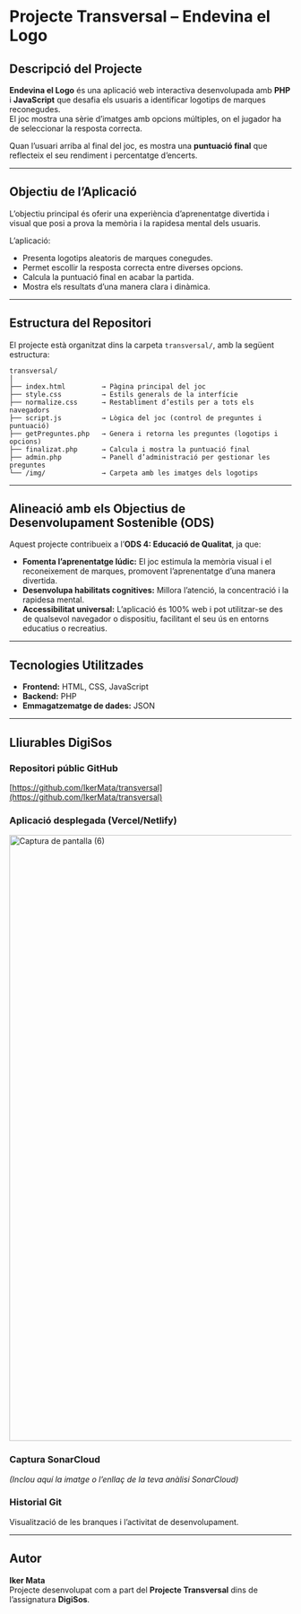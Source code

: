 # Projecte Transversal – Endevina el Logo

## Descripció del Projecte  
**Endevina el Logo** és una aplicació web interactiva desenvolupada amb **PHP** i **JavaScript** que desafia els usuaris a identificar logotips de marques reconegudes.  
El joc mostra una sèrie d’imatges amb opcions múltiples, on el jugador ha de seleccionar la resposta correcta.  

Quan l’usuari arriba al final del joc, es mostra una **puntuació final** que reflecteix el seu rendiment i percentatge d’encerts.

---

## Objectiu de l’Aplicació  
L’objectiu principal és oferir una experiència d’aprenentatge divertida i visual que posi a prova la memòria i la rapidesa mental dels usuaris.  

L’aplicació:  
- Presenta logotips aleatoris de marques conegudes.  
- Permet escollir la resposta correcta entre diverses opcions.  
- Calcula la puntuació final en acabar la partida.  
- Mostra els resultats d’una manera clara i dinàmica.  

---

## Estructura del Repositori  

El projecte està organitzat dins la carpeta `transversal/`, amb la següent estructura:

```
transversal/
│
├── index.html         → Pàgina principal del joc
├── style.css          → Estils generals de la interfície
├── normalize.css      → Restabliment d’estils per a tots els navegadors
├── script.js          → Lògica del joc (control de preguntes i puntuació)
├── getPreguntes.php   → Genera i retorna les preguntes (logotips i opcions)
├── finalizat.php      → Calcula i mostra la puntuació final
├── admin.php          → Panell d’administració per gestionar les preguntes
└── /img/              → Carpeta amb les imatges dels logotips
```

---

## Alineació amb els Objectius de Desenvolupament Sostenible (ODS)  
Aquest projecte contribueix a l’**ODS 4: Educació de Qualitat**, ja que:  

- **Fomenta l’aprenentatge lúdic:** El joc estimula la memòria visual i el reconeixement de marques, promovent l’aprenentatge d’una manera divertida.  
- **Desenvolupa habilitats cognitives:** Millora l’atenció, la concentració i la rapidesa mental.  
- **Accessibilitat universal:** L’aplicació és 100% web i pot utilitzar-se des de qualsevol navegador o dispositiu, facilitant el seu ús en entorns educatius o recreatius.  

---

## Tecnologies Utilitzades  
- **Frontend:** HTML, CSS, JavaScript  
- **Backend:** PHP  
- **Emmagatzematge de dades:** JSON  

---

## Lliurables DigiSos  

### Repositori públic GitHub  
[https://github.com/IkerMata/transversal](https://github.com/IkerMata/transversal)

### Aplicació desplegada (Vercel/Netlify)  
<img width="1920" height="1080" alt="Captura de pantalla (6)" src="https://github.com/user-attachments/assets/4e9111c0-f902-495c-a35c-e26ce961e8e2" />


### Captura SonarCloud  
*(Inclou aquí la imatge o l’enllaç de la teva anàlisi SonarCloud)*  

### Historial Git  
Visualització de les branques i l’activitat de desenvolupament.  

---

## Autor  
**Iker Mata**  
Projecte desenvolupat com a part del **Projecte Transversal** dins de l’assignatura **DigiSos**.  

